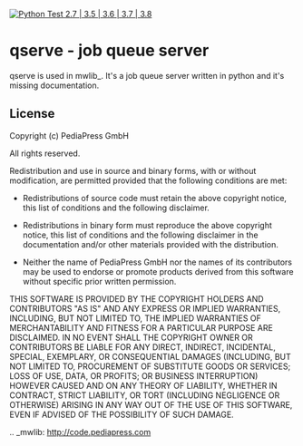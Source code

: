 [![Python Test 2.7 | 3.5 | 3.6 | 3.7 | 3.8](https://github.com/pediapress/qserve/actions/workflows/build-and-test-python.yml/badge.svg)](https://github.com/pediapress/qserve/actions/workflows/build-and-test-python.yml)

# qserve - job queue server


qserve is used in mwlib_. It's a job queue server written in python
and it's missing documentation.


## License
Copyright (c) PediaPress GmbH

All rights reserved.

Redistribution and use in source and binary forms, with or without
modification, are permitted provided that the following conditions are
met:

* Redistributions of source code must retain the above copyright
  notice, this list of conditions and the following disclaimer.

* Redistributions in binary form must reproduce the above
  copyright notice, this list of conditions and the following
  disclaimer in the documentation and/or other materials provided
  with the distribution. 

* Neither the name of PediaPress GmbH nor the names of its
  contributors may be used to endorse or promote products derived
  from this software without specific prior written permission. 

THIS SOFTWARE IS PROVIDED BY THE COPYRIGHT HOLDERS AND CONTRIBUTORS
"AS IS" AND ANY EXPRESS OR IMPLIED WARRANTIES, INCLUDING, BUT NOT
LIMITED TO, THE IMPLIED WARRANTIES OF MERCHANTABILITY AND FITNESS FOR
A PARTICULAR PURPOSE ARE DISCLAIMED. IN NO EVENT SHALL THE COPYRIGHT OWNER OR
CONTRIBUTORS BE LIABLE FOR ANY DIRECT, INDIRECT, INCIDENTAL, SPECIAL,
EXEMPLARY, OR CONSEQUENTIAL DAMAGES (INCLUDING, BUT NOT LIMITED TO,
PROCUREMENT OF SUBSTITUTE GOODS OR SERVICES; LOSS OF USE, DATA, OR
PROFITS; OR BUSINESS INTERRUPTION) HOWEVER CAUSED AND ON ANY THEORY OF
LIABILITY, WHETHER IN CONTRACT, STRICT LIABILITY, OR TORT (INCLUDING
NEGLIGENCE OR OTHERWISE) ARISING IN ANY WAY OUT OF THE USE OF THIS
SOFTWARE, EVEN IF ADVISED OF THE POSSIBILITY OF SUCH DAMAGE.

.. _mwlib: http://code.pediapress.com
